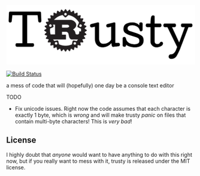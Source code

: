 ![Trusty logo](trusty-logo.png)

[![Build Status](https://travis-ci.org/BookOwl/trusty.svg?branch=master)](https://travis-ci.org/BookOwl/trusty)

a mess of code that will (hopefully) one day be a console text editor

TODO
* Fix unicode issues. Right now the code assumes that each character is exactly 1 byte, which is _wrong_ and will make trusty _panic_ on files that contain multi-byte characters! This is _very bad_!

## License
I highly doubt that _anyone_ would want to have anything to do with this right now, but if you really want to mess with it, trusty is released under the MIT license.
